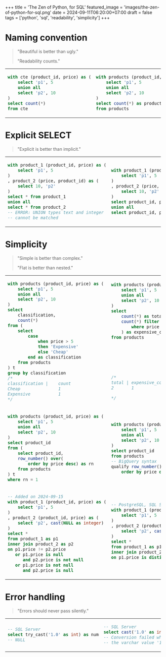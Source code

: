 +++
title = 'The Zen of Python, for SQL'
featured_image = 'images/the-zen-of-python-for-sql.png'
date = 2024-09-11T06:20:00+07:00
draft = false
tags = ['python', 'sql', 'readability', 'simplicity']
+++
# Naming convention

<blockquote>

"Beautiful is better than ugly."

"Readability counts."

<!-- \- The Zen of Python -->
</blockquote>

<table>
<!-- <tr>
<th>Before</th>
<th>After</th>
</tr> -->
<tr>
<td>
  
```sql
with cte (product_id, price) as (
    select 'p1', 5
    union all
    select 'p2', 10
)
select count(*)
from cte
```
  
</td>
<td>

```sql
with products (product_id, price) as (
    select 'p1', 5
    union all
    select 'p2', 10
)
select count(*) as product_count
from products
```

</td>
</table>

# Explicit SELECT

<blockquote>

"Explicit is better than implicit."

<!-- \- The Zen of Python -->
</blockquote>

<table>
<!-- <tr>
<th>Before</th>
<th>After</th>
</tr> -->
<tr>
<td>
  
```sql
with product_1 (product_id, price) as (
    select 'p1', 5
)
, product_2 (price, product_id) as (
    select 10, 'p2'
)
select * from product_1
union all
select * from product_2
-- ERROR: UNION types text and integer
-- cannot be matched
```
  
</td>
<td>

```sql
with product_1 (product_id, price) as (
    select 'p1', 5
)
, product_2 (price, product_id) as (
    select 10, 'p2'
)
select product_id, price from product_1
union all
select product_id, price from product_2


```

</td>
</tr>
</table>

# Simplicity

<blockquote>

"Simple is better than complex."

"Flat is better than nested."

<!-- \- The Zen of Python -->
</blockquote>

<table>
<!-- <tr>
<th>Before</th>
<th>After</th>
</tr> -->
<tr>
<td>
  
```sql
with products (product_id, price) as (
    select 'p1', 5
    union all
    select 'p2', 10
)
select
	classification,
    count(*)
from (
    select
        case
            when price > 5
            then 'Expensive'
            else 'Cheap'
        end as classification
    from products
) t
group by classification
/*
classification |	count
Cheap	            1
Expensive	        1
*/
```
  
</td>
<td>

```sql
with products (product_id, price) as (
    select 'p1', 5
    union all
    select 'p2', 10
)
select
	count(*) as total,
	count(*) filter (
        where price > 5
    ) as expensive_count
from products







/*
total |	expensive_count
2	    1

*/

```

</td>
</tr>
<tr>
<td>
  
```sql
with products (product_id, price) as (
    select 'p1', 5
    union all
    select 'p2', 10
)
select product_id
from (
	select product_id,
    row_number() over(
        order by price desc) as rn
	from products
) t
where rn = 1
```
  
</td>
<td>

```sql
with products (product_id, price) as (
    select 'p1', 5
    union all
    select 'p2', 10
)
select product_id
from products
-- BigQuery syntax
qualify row_number() over(
    order by price desc) = 1
```

</td>
</tr>
<tr>
<td>

```sql
-- Added on 2024-09-15
with product_1 (product_id, price) as (
    select 'p1', 5
)
, product_2 (product_id, price) as (
    select 'p2', cast(NULL as integer)
)
select *
from product_1 as p1
inner join product_2 as p2
on p1.price != p2.price
   or p1.price is null
      and p2.price is not null
   or p1.price is not null
      and p2.price is null
```
  
</td>
<td>

```sql
-- PostgreSQL, SQL Server
with product_1 (product_id, price) as (
    select 'p1', 5
)
, product_2 (product_id, price) as (
    select 'p2', cast(NULL as integer)
)
select *
from product_1 as p1
inner join product_2 as p2
on p1.price is distinct from p2.price



```

</td>
</tr>
</table>

# Error handling

<blockquote>

"Errors should never pass silently."

<!-- \- The Zen of Python -->
</blockquote>

<table>
<!-- <tr>
<th>Before</th>
<th>After</th>
</tr> -->
<tr>
<td>
  
```sql
-- SQL Server
select try_cast('1.0' as int) as num
-- NULL

```
  
</td>
<td>

```sql
-- SQL Server
select cast('1.0' as int) as num
-- Conversion failed when converting
-- the varchar value '1.0' to data type int.
```

</td>
</table>